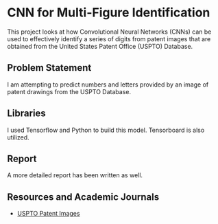 # CNN for Multi-Figure Identification

This project looks at how Convolutional Neural Networks (CNNs) can be used to effectively identify a series of digits from patent images that are obtained from the United States Patent Office (USPTO) Database. 

## Problem Statement
I am attempting to predict numbers and letters provided by an image of patent drawings from the USPTO Database.

## Libraries
I used Tensorflow and Python to build this model. Tensorboard is also utilized.

## Report
A more detailed report has been written as well.

## Resources and Academic Journals
- [USPTO Patent Images](https://bulkdata.uspto.gov/)



